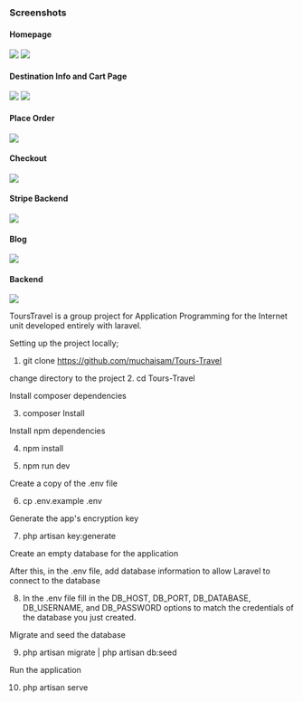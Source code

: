 ### Screenshots

#### Homepage
<p float="left">
  <img src="https://github.com/muchaisam/Tours-Travel/blob/master/screenshots/6.png" width="auto" />
  <img src="https://github.com/muchaisam/Tours-Travel/blob/master/screenshots/7.png" width="auto" /> 
</p>

#### Destination Info and Cart Page
<p float="left">
  <img src="https://github.com/muchaisam/Tours-Travel/blob/master/screenshots/1.png" width="auto" />
  <img src="https://github.com/muchaisam/Tours-Travel/blob/master/screenshots/2.png" width="auto" /> 
</p>

#### Place Order
<p float="left">
  <img src="https://github.com/muchaisam/Tours-Travel/blob/master/screenshots/3.png" width="auto" />
</p>

#### Checkout
<p float="left">
  <img src="https://github.com/muchaisam/Tours-Travel/blob/master/screenshots/4.png" width="auto" />
</p>

#### Stripe Backend
<p float="left">
  <img src="https://github.com/muchaisam/Tours-Travel/blob/master/screenshots/5.png" width="auto" />
</p>

#### Blog
<p float="left">
  <img src="https://github.com/muchaisam/Tours-Travel/blob/master/screenshots/8.png" width="auto" />
</p>

#### Backend
<p float="left">
  <img src="https://github.com/muchaisam/Tours-Travel/blob/master/screenshots/b.png" width="auto" />
</p>

ToursTravel is a group project for Application Programming for the Internet unit developed entirely with laravel. 

Setting up the project locally;
1. git clone https://github.com/muchaisam/Tours-Travel

change directory to the project
2. cd Tours-Travel

Install composer dependencies

3. composer Install

Install npm dependencies

4. npm install

5. npm run dev

Create a copy of the .env file

6. cp .env.example .env

Generate the app's encryption key

7. php artisan key:generate

Create an empty database for the application 

After this, in the .env file, add database information to allow  Laravel to connect to the database


8. In the .env file fill in the DB_HOST, DB_PORT, DB_DATABASE, DB_USERNAME, and DB_PASSWORD options to match the credentials of the database you just created. 

Migrate and seed the database

9. php artisan migrate | php artisan db:seed

Run the application 

10. php artisan serve


<!-- On the payment page add this stripe api keys on the .env file
1. STRIPE_KEY=pk_test_51HQpwbKZZfdlhYPvEg8AQBi5WjGCReMZFpvY0anaq5OfnxHAGuJTuUfXhxlPvCRj4T3Dqy5jnpvcKg3qZUwotCzq00EjBedeBk

2. STRIPE_SECRET=sk_test_51HQpwbKZZfdlhYPvJnblqy8Jiv662Q1RkkfMMa26cI1x62LfgPjh6ERSeK84WZCmLWVdgFqKDOx9G5pkdP8mr2au00EJNczGGO -->
